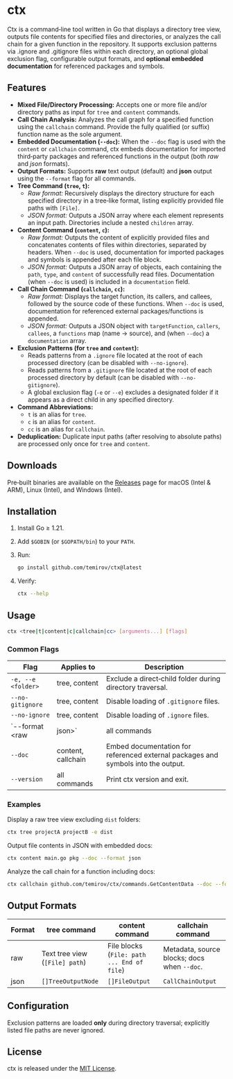 # ctx

Ctx is a command‑line tool written in Go that displays a directory tree view, outputs file contents for specified
files and directories, or analyzes the call chain for a given function in the repository. It supports exclusion patterns
via .ignore and .gitignore files within each directory, an optional global exclusion flag, configurable output formats,
and **optional embedded documentation** for referenced packages and symbols.

## Features

- **Mixed File/Directory Processing:** Accepts one or more file and/or directory paths as input for `tree` and `content`
  commands.
- **Call Chain Analysis:** Analyzes the call graph for a specified function using the `callchain` command. Provide the
  fully qualified (or suffix) function name as the sole argument.
- **Embedded Documentation (`--doc`):** When the `--doc` flag is used with the `content` or `callchain` command,
  ctx embeds documentation for imported third‑party packages and referenced functions in the output (both *raw* and
  *json* formats).
- **Output Formats:** Supports **raw** text output (default) and **json** output using the `--format` flag for all
  commands.
- **Tree Command (`tree`, `t`):**
    - *Raw format:* Recursively displays the directory structure for each specified directory in a tree‑like format,
      listing explicitly provided file paths with `[File]`.
    - *JSON format:* Outputs a JSON array where each element represents an input path. Directories include a nested
      `children` array.
- **Content Command (`content`, `c`):**
    - *Raw format:* Outputs the content of explicitly provided files and concatenates contents of files within
      directories, separated by headers. When `--doc` is used, documentation for imported packages and symbols is
      appended after each file block.
    - *JSON format:* Outputs a JSON array of objects, each containing the `path`, `type`, and `content` of successfully
      read files. Documentation (when `--doc` is used) is included in a `documentation` field.
- **Call Chain Command (`callchain`, `cc`):**
    - *Raw format:* Displays the target function, its callers, and callees, followed by the source code of these
      functions. When `--doc` is used, documentation for referenced external packages/functions is appended.
    - *JSON format:* Outputs a JSON object with `targetFunction`, `callers`, `callees`, a `functions` map (name →
      source), and (when `--doc`) a `documentation` array.
- **Exclusion Patterns (for `tree` and `content`):**
    - Reads patterns from a `.ignore` file located at the root of each processed directory (can be disabled with
      `--no-ignore`).
    - Reads patterns from a `.gitignore` file located at the root of each processed directory by default (can be
      disabled with `--no-gitignore`).
    - A global exclusion flag (`-e` or `--e`) excludes a designated folder if it appears as a direct child in any
      specified directory.
- **Command Abbreviations:**
    - `t` is an alias for `tree`.
    - `c` is an alias for `content`.
    - `cc` is an alias for `callchain`.
- **Deduplication:** Duplicate input paths (after resolving to absolute paths) are processed only once for `tree` and
  `content`.

## Downloads

Pre‑built binaries are available on the
[Releases](https://github.com/temirov/ctx/releases) page for macOS (Intel & ARM), Linux (Intel), and Windows (Intel).

## Installation

1. Install Go ≥ 1.21.
2. Add `$GOBIN` (or `$GOPATH/bin`) to your `PATH`.
3. Run:

   ```bash
   go install github.com/temirov/ctx@latest
   ```

4. Verify:

   ```bash
   ctx --help
   ```

## Usage

```bash
ctx <tree|t|content|c|callchain|cc> [arguments...] [flags]
```

### Common Flags

| Flag                   | Applies to         | Description                                                                      |
|------------------------|--------------------|----------------------------------------------------------------------------------|
| `-e, --e <folder>`     | tree, content      | Exclude a direct‑child folder during directory traversal.                        |
| `--no-gitignore`       | tree, content      | Disable loading of `.gitignore` files.                                           |
| `--no-ignore`          | tree, content      | Disable loading of `.ignore` files.                                              |
| `--format <raw| json>` | all commands       | Select output format (default `raw`).                                            |
| `--doc`                | content, callchain | Embed documentation for referenced external packages and symbols into the output.|
| `--version`            | all commands       | Print ctx version and exit.                                                      |

### Examples

Display a raw tree view excluding `dist` folders:

```bash
ctx tree projectA projectB -e dist
```

Output file contents in JSON with embedded docs:

```bash
ctx content main.go pkg --doc --format json
```

Analyze the call chain for a function including docs:

```bash
ctx callchain github.com/temirov/ctx/commands.GetContentData --doc --format raw
```

## Output Formats

| Format | tree command                   | content command                            | callchain command                           |
|--------|--------------------------------|--------------------------------------------|---------------------------------------------|
| raw    | Text tree view (`[File] path`) | File blocks (`File: path ... End of file`) | Metadata, source blocks; docs when `--doc`. |
| json   | `[]TreeOutputNode`             | `[]FileOutput`                             | `CallChainOutput`                           |

## Configuration

Exclusion patterns are loaded **only** during directory traversal; explicitly listed file paths are never ignored.

## License

ctx is released under the [MIT License](MIT-LICENSE).
